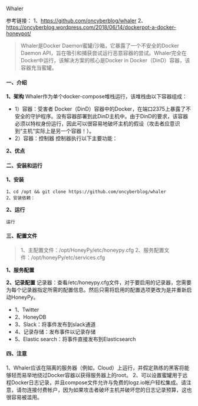 Whaler

参考链接：
1、https://github.com/oncyberblog/whaler
2、https://oncyberblog.wordpress.com/2018/06/14/dockerpot-a-docker-honeypot/


> Whaler是Docker Daemon蜜罐/沙箱，它暴露了一个不安全的Docker Daemon API，旨在吸引和捕获尝试运行恶意容器的尝试。Whaler完全在Docker中运行，该解决方案的核心是Docker in Docker（DinD）容器，该容器充当蜜罐。


#### 一、介绍
**1、架构**
Whaler作为单个docker-compose堆栈运行，该堆栈由以下容器组成：
- 1）容器：受害者
    Docker（DinD）容器中的Docker，在端口2375上暴露了不安全的守护程序。没有容器部署到此DinD主机中。由于DinD的要求，该容器必须以特权身份运行，因此可以很容易地破坏主机的假设（攻击者应意识到“主机”实际上是另一个容器！）。
- 2）容器：控制器
控制器执行以下主要功能：

**2、优点**


#### 二、安装和运行
**1、安装**
```shell
1、cd /opt && git clone https://github.com/oncyberblog/whaler
2、安装依赖：

```

**2、运行**
```shell
运行
```

#### 三、配置文件
> 1、主配置文件：/opt/HoneyPy/etc/honeypy.cfg
2、服务配置文件：/opt/honeyPy/etc/services.cfg

**1、服务配置**


**2、记录配置**
记录器：查看/etc/honeypy.cfg文件，对于要启用的记录器，您需要为每个记录器指定所需的配置信息。然后只需将启用的配置选项更改为是并重新启动HoneyPy。
- 1、Twitter
- 2、HoneyDB
- 3、Slack：将事件发布到slack通道
- 4、记录存储：发布事件以记录存储
- 5、Elastic search：将事件直接发布到Elasticsearch



#### 四、注意
1、Whaler应该在隔离的服务器（例如，Cloud）上运行，并假定熟练的黑客将能够轻而易举地绕过Docker容器以获得服务器上的root。
2、可以设置蜜罐用于远程Docker日志记录，并且compose文件允许与免费的logz.io帐户轻松集成。请注意，请勿连接付费帐户，因为如果攻击者破坏主机并破坏您的日志记录预算，这也很容易被滥用。
